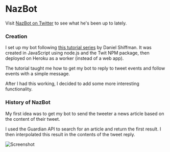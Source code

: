 # NazBot

Visit [NazBot on Twitter](https://twitter.com/thenazbot/with_replies) to see what he's been up to lately.

### Creation

I set up my bot following [this tutorial series](https://www.youtube.com/playlist?list=PLRqwX-V7Uu6byiVX7_Z1rclitVhMBmNFQ) by Daniel Shiffman. It was created in JavaScript using node.js and the Twit NPM package, then deployed on Heroku as a worker (instead of a web app).

The tutorial taught me how to get my bot to reply to tweet events and follow events with a simple message.

After I had this working, I decided to add some more interesting functionality.

### History of NazBot

My first idea was to get my bot to send the tweeter a news article based on the content of their tweet.

I used the Guardian API to search for an article and return the first result. I then interpolated this result in the contents of the tweet reply.

![Screenshot](http://i.imgur.com/xkkd2hQ.png)
